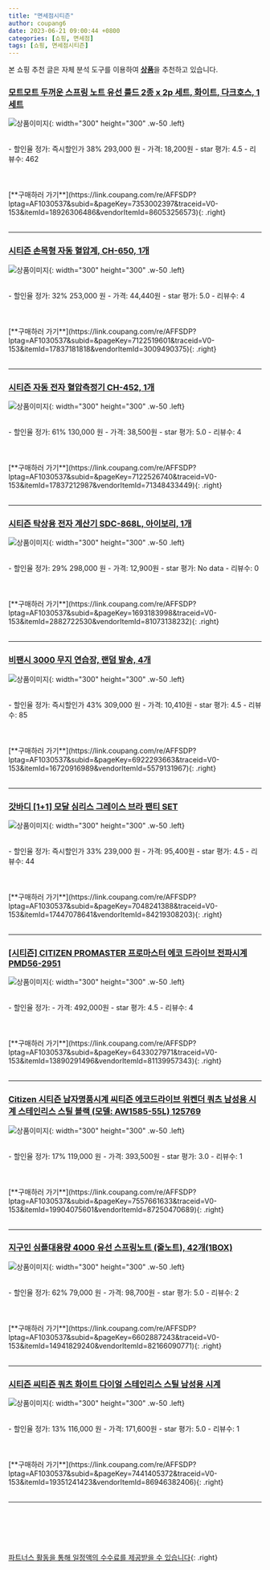 ```yaml
---
title: "면세점시티즌"
author: coupang6
date: 2023-06-21 09:00:44 +0800
categories: [쇼핑, 면세점]
tags: [쇼핑, 면세점시티즌]
---
```


본 쇼핑 추천 글은 자체 분석 도구를 이용하여 [**상품**](https://link.coupang.com/a/bao1ui)을 추천하고 있습니다.

### [모트모트 두꺼운 스프링 노트 유선 룰드 2종 x 2p 세트, 화이트, 다크호스, 1세트](https://link.coupang.com/re/AFFSDP?lptag=AF1030537&subid=&pageKey=7353002397&traceid=V0-153&itemId=18926306486&vendorItemId=86053256573)

![상품이미지](https://thumbnail10.coupangcdn.com/thumbnails/remote/230x230ex/image/retail/images/2023/05/23/14/2/f1bcda2b-8e5d-4d88-b52d-2df0e5fc72bb.jpg){: width="300" height="300" .w-50 .left}


<br>
- 할인율 정가: 즉시할인가 38%  293,000   원
- 가격: 18,200원
- star 평가: 4.5
- 리뷰수: 462
<br>
<br>
<br>
<br>
[**구매하러 가기**](https://link.coupang.com/re/AFFSDP?lptag=AF1030537&subid=&pageKey=7353002397&traceid=V0-153&itemId=18926306486&vendorItemId=86053256573){: .right}
<br>
<br>

---

### [시티즌 손목형 자동 혈압계, CH-650, 1개](https://link.coupang.com/re/AFFSDP?lptag=AF1030537&subid=&pageKey=7122519601&traceid=V0-153&itemId=17837181818&vendorItemId=3009490375)

![상품이미지](https://thumbnail10.coupangcdn.com/thumbnails/remote/230x230ex/image/product/image/vendoritem/2016/05/12/3009490375/e5ee5146-485c-4c2a-9a03-a46035a2adbe.jpg){: width="300" height="300" .w-50 .left}


<br>
- 할인율 정가: 32%  253,000   원
- 가격: 44,440원
- star 평가: 5.0
- 리뷰수: 4
<br>
<br>
<br>
<br>
[**구매하러 가기**](https://link.coupang.com/re/AFFSDP?lptag=AF1030537&subid=&pageKey=7122519601&traceid=V0-153&itemId=17837181818&vendorItemId=3009490375){: .right}
<br>
<br>

---

### [시티즌 자동 전자 혈압측정기 CH-452, 1개](https://link.coupang.com/re/AFFSDP?lptag=AF1030537&subid=&pageKey=7122526740&traceid=V0-153&itemId=17837212987&vendorItemId=71348433449)

![상품이미지](https://thumbnail9.coupangcdn.com/thumbnails/remote/230x230ex/image/retail/images/2020/08/12/13/7/ffdfd284-4ef1-4ab9-b382-1dcbbd398a0c.jpg){: width="300" height="300" .w-50 .left}


<br>
- 할인율 정가: 61%  130,000   원
- 가격: 38,500원
- star 평가: 5.0
- 리뷰수: 4
<br>
<br>
<br>
<br>
[**구매하러 가기**](https://link.coupang.com/re/AFFSDP?lptag=AF1030537&subid=&pageKey=7122526740&traceid=V0-153&itemId=17837212987&vendorItemId=71348433449){: .right}
<br>
<br>

---

### [시티즌 탁상용 전자 계산기 SDC-868L, 아이보리, 1개](https://link.coupang.com/re/AFFSDP?lptag=AF1030537&subid=&pageKey=1693183998&traceid=V0-153&itemId=2882722530&vendorItemId=81073138232)

![상품이미지](https://thumbnail8.coupangcdn.com/thumbnails/remote/230x230ex/image/vendor_inventory/36d8/eb25aa37137145389020ed65431b68ffdebd0b8cab0c4d95a3e1aaf1192d.jpg){: width="300" height="300" .w-50 .left}


<br>
- 할인율 정가: 29%  298,000   원
- 가격: 12,900원
- star 평가: No data
- 리뷰수: 0
<br>
<br>
<br>
<br>
[**구매하러 가기**](https://link.coupang.com/re/AFFSDP?lptag=AF1030537&subid=&pageKey=1693183998&traceid=V0-153&itemId=2882722530&vendorItemId=81073138232){: .right}
<br>
<br>

---

### [비팬시 3000 무지 연습장, 랜덤 발송, 4개](https://link.coupang.com/re/AFFSDP?lptag=AF1030537&subid=&pageKey=6922293663&traceid=V0-153&itemId=16720916989&vendorItemId=5579131967)

![상품이미지](https://thumbnail10.coupangcdn.com/thumbnails/remote/230x230ex/image/retail/images/2019/11/15/18/0/2ca0a493-01ec-4a30-9c66-fca7507071ed.jpg){: width="300" height="300" .w-50 .left}


<br>
- 할인율 정가: 즉시할인가 43%  309,000   원
- 가격: 10,410원
- star 평가: 4.5
- 리뷰수: 85
<br>
<br>
<br>
<br>
[**구매하러 가기**](https://link.coupang.com/re/AFFSDP?lptag=AF1030537&subid=&pageKey=6922293663&traceid=V0-153&itemId=16720916989&vendorItemId=5579131967){: .right}
<br>
<br>

---

### [갓바디 [1+1] 모달 심리스 그레이스 브라 팬티 SET](https://link.coupang.com/re/AFFSDP?lptag=AF1030537&subid=&pageKey=7048241388&traceid=V0-153&itemId=17447078641&vendorItemId=84219308203)

![상품이미지](https://thumbnail8.coupangcdn.com/thumbnails/remote/230x230ex/image/vendor_inventory/a6f4/3c14738c805d7eb289014df880e7a4e348829afa1ffd9594195eaf81f359.jpg){: width="300" height="300" .w-50 .left}


<br>
- 할인율 정가: 즉시할인가 33%  239,000   원
- 가격: 95,400원
- star 평가: 4.5
- 리뷰수: 44
<br>
<br>
<br>
<br>
[**구매하러 가기**](https://link.coupang.com/re/AFFSDP?lptag=AF1030537&subid=&pageKey=7048241388&traceid=V0-153&itemId=17447078641&vendorItemId=84219308203){: .right}
<br>
<br>

---

### [[시티즌] CITIZEN PROMASTER 프로마스터 에코 드라이브 전파시계 PMD56-2951](https://link.coupang.com/re/AFFSDP?lptag=AF1030537&subid=&pageKey=6433027971&traceid=V0-153&itemId=13890291496&vendorItemId=81139957343)

![상품이미지](https://thumbnail6.coupangcdn.com/thumbnails/remote/230x230ex/image/vendor_inventory/a03c/f9a005ca96d021fd4b921bc9c7ebed2d2884ee4814dfb232158cc86f5fb0.jpg){: width="300" height="300" .w-50 .left}


<br>
- 할인율 정가: 
- 가격: 492,000원
- star 평가: 4.5
- 리뷰수: 4
<br>
<br>
<br>
<br>
[**구매하러 가기**](https://link.coupang.com/re/AFFSDP?lptag=AF1030537&subid=&pageKey=6433027971&traceid=V0-153&itemId=13890291496&vendorItemId=81139957343){: .right}
<br>
<br>

---

### [Citizen 시티즌 남자명품시계 씨티즌 에코드라이브 위켄더 쿼츠 남성용 시계 스테인리스 스틸 블랙 (모델: AW1585-55L) 125769](https://link.coupang.com/re/AFFSDP?lptag=AF1030537&subid=&pageKey=7557661633&traceid=V0-153&itemId=19904075601&vendorItemId=87250470689)

![상품이미지](https://thumbnail7.coupangcdn.com/thumbnails/remote/230x230ex/image/vendor_inventory/0476/b123a76f6704e16fd23f697b86ce30655ffb0ea238e2e8ae74e97928d92e.jpg){: width="300" height="300" .w-50 .left}


<br>
- 할인율 정가: 17%  119,000   원
- 가격: 393,500원
- star 평가: 3.0
- 리뷰수: 1
<br>
<br>
<br>
<br>
[**구매하러 가기**](https://link.coupang.com/re/AFFSDP?lptag=AF1030537&subid=&pageKey=7557661633&traceid=V0-153&itemId=19904075601&vendorItemId=87250470689){: .right}
<br>
<br>

---

### [지구인 심플대용량 4000 유선 스프링노트 (줄노트), 42개(1BOX)](https://link.coupang.com/re/AFFSDP?lptag=AF1030537&subid=&pageKey=6602887243&traceid=V0-153&itemId=14941829240&vendorItemId=82166090771)

![상품이미지](https://thumbnail6.coupangcdn.com/thumbnails/remote/230x230ex/image/vendor_inventory/ccff/91b5593dc5dd9c747a4976b11c3a7038cb72492b9ff850b0bb2f3ae3d387.jpg){: width="300" height="300" .w-50 .left}


<br>
- 할인율 정가: 62%  79,000   원
- 가격: 98,700원
- star 평가: 5.0
- 리뷰수: 2
<br>
<br>
<br>
<br>
[**구매하러 가기**](https://link.coupang.com/re/AFFSDP?lptag=AF1030537&subid=&pageKey=6602887243&traceid=V0-153&itemId=14941829240&vendorItemId=82166090771){: .right}
<br>
<br>

---

### [시티즌 씨티즌 쿼츠 화이트 다이얼 스테인리스 스틸 남성용 시계](https://link.coupang.com/re/AFFSDP?lptag=AF1030537&subid=&pageKey=7441405372&traceid=V0-153&itemId=19351241423&vendorItemId=86946382406)

![상품이미지](https://thumbnail8.coupangcdn.com/thumbnails/remote/230x230ex/image/vendor_inventory/d2fb/86a41efb579ba4e4ac4a2da994698439b6dd1378c14da4c418763fd82919.jpg){: width="300" height="300" .w-50 .left}


<br>
- 할인율 정가: 13%  116,000   원
- 가격: 171,600원
- star 평가: 5.0
- 리뷰수: 1
<br>
<br>
<br>
<br>
[**구매하러 가기**](https://link.coupang.com/re/AFFSDP?lptag=AF1030537&subid=&pageKey=7441405372&traceid=V0-153&itemId=19351241423&vendorItemId=86946382406){: .right}
<br>
<br>

---
<br><br><br><br><br> [파트너스 활동을 통해 일정액의 수수료를 제공받을 수 있습니다](https://link.coupang.com/a/bao1ui){: .right}